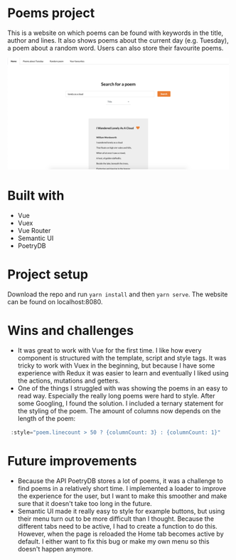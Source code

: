# Poems project
This is a website on which poems can be found with keywords in the title, author and lines. It also shows poems about the current day (e.g. Tuesday), a poem about a random word. Users can also store their favourite poems.

<img src="src/assets/home-scr.png" alt="Home page" height="250"/> 

# Built with
* Vue
* Vuex
* Vue Router
* Semantic UI
* PoetryDB 

# Project setup
Download the repo and run `yarn install` and then `yarn serve`. The website can be found on localhost:8080.

# Wins and challenges
* It was great to work with Vue for the first time. I like how every component is structured with the template, script and style tags. It was tricky to work with Vuex in the beginning, but because I have some experience with Redux it was easier to learn and eventually I liked using the actions, mutations and getters.
* One of the things I struggled with was showing the poems in an easy to read way. Especially the really long poems were hard to style. After some Googling, I found the solution. I included a ternary statement for the styling of the poem. The amount of columns now depends on the length of the poem:

```javascript
 :style="poem.linecount > 50 ? {columnCount: 3} : {columnCount: 1}"
```

# Future improvements
* Because the API PoetryDB stores a lot of poems, it was a challenge to find poems in a relatively short time. I implemented a loader to improve the experience for the user, but I want to make this smoother and make sure that it doesn't take too long in the future.
* Semantic UI made it really easy to style for example buttons, but using their menu turn out to be more difficult than I thought. Because the different tabs need to be active, I had to create a function to do this. However, when the page is reloaded the Home tab becomes active by default. I either want to fix this bug or make my own menu so this doesn't happen anymore.